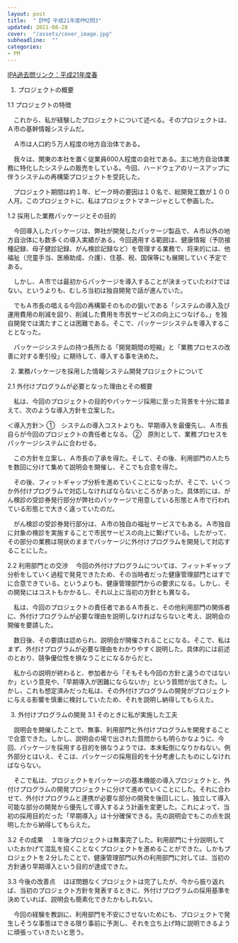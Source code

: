 ```yaml
---
layout: post
title:  "【PM】平成21年度PM2問3"
updated: 2021-08-28
cover:  "/assets/cover_image.jpg"
subheadline:  ""
categories: 
- PM
---
```


[IPA過去問リンク：平成21年度春](https://www.jitec.ipa.go.jp/1_04hanni_sukiru/mondai_kaitou_2009h21.html#21haru)

1. プロジェクトの概要

1.1 プロジェクトの特徴

　これから、私が経験したプロジェクトについて述べる。そのプロジェクトは、Ａ市の基幹情報システムだ。

　Ａ市は人口約５万人程度の地方自治体である。

　我々は、関東の本社を置く従業員600人程度の会社である。主に地方自治体業務に特化したシステムの販売をしている。今回、ハードウェアのリースアップに伴うシステムの再構築プロジェクトを受託した。

　プロジェクト期間は約１年、ピーク時の要因は１０名で、総開発工数が１００人月。このプロジェクトに、私はプロジェクトマネージャとして参画した。

1.2 採用した業務パッケージとその目的

　今回導入したパッケージは、弊社が開発したパッケージ製品で、Ａ市以外の地方自治体にも数多くの導入実績がある。今回適用する範囲は、健康情報（予防接種記録、母子健診記録、がん検診記録など）を管理する業務で、将来的には、他福祉（児童手当、医療助成、介護）、住基、税、国保等にも展開していく予定である。

　しかし、Ａ市では最初からパッケージを導入することが決まっていたわけではない。というよりも、むしろ当初は独自開発で話が進んでいた。

　でもＡ市長の唱える今回の再構築そのものの狙いである「システムの導入及び運用費用の削減を図り、削減した費用を市民サービスの向上につなげる。」を独自開発では満たすことは困難である。そこで、パッケージシステムを導入することとなった。

　パッケージシステムの持つ長所たる「開発期間の短縮」と「業務プロセスの改善に対する牽引役」に期待して、導入する事を決めた。

2. 業務パッケージを採用した情報システム開発プロジェクトについて

2.1 外付けプログラムが必要となった理由とその概要

　私は、今回のプロジェクトの目的やパッケージ採用に至った背景を十分に踏まえて、次のような導入方針を立案した。

＜導入方針＞
①　システムの導入コストよりも、早期導入を最優先し、Ａ市長自らが今回のプロジェクトの責任者となる。
②　原則として、業務プロセスをパッケージシステムに合わせる。

　この方針を立案し、Ａ市長の了承を得た。そして、その後、利用部門の人たちを数回に分けて集めて説明会を開催し、そこでも合意を得た。

　その後、フィットギャップ分析を進めていくことになったが、そこで、いくつか外付けプログラムで対応しなければならないところがあった。具体的には、がん検診の受診券発行部分が弊社のパッケージで用意している形態とＡ市で行われている形態とで大きく違っていたのだ。

　がん検診の受診券発行部分は、Ａ市の独自の福祉サービスでもある。Ａ市独自に対象の検診を実施することで市民サービスの向上に繋げている。したがって、その部分の業務は現状のままでパッケージに外付けプログラムを開発して対応することにした。

2.2 利用部門との交渉
　今回の外付けプログラムについては、フィットギャップ分析をしていく過程で発見できたため、その当時者だった健康管理部門とはすでに合意できている。というよりも、健康管理部門からの要求になる。しかし、その開発にはコストもかかるし、それ以上に当初の方針とも異なる。

　私は、今回のプロジェクトの責任者であるＡ市長と、その他利用部門の関係者に、外付けプログラムが必要な理由を説明しなければならないと考え、説明会の開催を要請した。

　数日後、その要請は認められ、説明会が開催されることになる。そこで、私はまず、外付けプログラムが必要な理由をわかりやすく説明した。具体的には前述のとおり、競争優位性を損なうことになるからだと。

　私からの説明が終わると、参加者から「そもそも今回の方針と違うのではないか」という意見や、「早期導入が困難にならないか」という質問が出てきた。しかし、これも想定済みだった私は、その外付けプログラムの開発がプロジェクトに与える影響を慎重に検討していたため、それを説明し納得してもらえた。

3. 外付けプログラムの開発
3.1 そのときに私が実施した工夫

　説明会を開催したことで、無事、利用部門と外付けプログラムを開発することで合意できた。しかし、説明会の場で出された質問からも明らかなように、今回、パッケージを採用する目的を損なうようでは、本末転倒になりかねない。例外部分とはいえ、そこは、パッケージの採用目的を十分考慮したものにしなければならない。

　そこで私は、プロジェクトをパッケージの基本機能の導入プロジェクトと、外付けプログラムの開発プロジェクトに分けて進めていくことにした。それに合わせて、外付けプログラムと連携が必要な部分の開発を後回しにし、独立して導入可能な部分の開発から優先して導入するよう計画を変更した。これによって、当初の採用目的だった「早期導入」は十分確保できる。先の説明会でもこの点を説明したから納得してもらえた。

3.2 その成果
　１年後プロジェクトは無事完了した。利用部門に十分説明していたおかげて混乱を招くことなくプロジェクトを進めることができた。しかもプロジェクトを２分したことで、健康管理部門以外の利用部門に対しては、当初の方針通り早期導入という目的が達成できた。

3.3 今後の改善点
　ほぼ問題なくプロジェクトは完了したが、今から振り返れば、当初のプロジェクト方針を発表するときに、外付けプログラムの採用基準を決めていれば、説明会も簡素化できたかもしれない。

　今回の経験を教訓に、利用部門を不安にさせないためにも、プロジェクトで発生しそうな事態はできる限り事前に予測し、それを立ち上げ時に説明できるように頑張っていきたいと思う。
